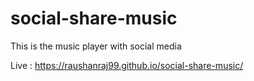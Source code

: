 # social-share-music
This is the music player with social media

Live : https://raushanraj99.github.io/social-share-music/
